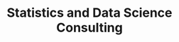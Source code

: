 ---
widget: blank
headless: false
weight: 10
design:
  columns: '1'
  background:
    image: icon.png
    image_darken: 1
    image_parallax: false
    image_position: left
    image_size: contain
    text_color_light: false
title: Statistics and Data Science Consulting
---
